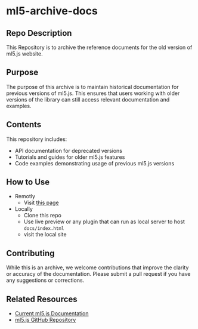 # ml5-archive-docs

## Repo Description
This Repository is to archive the reference documents for the old version of ml5.js website. 

## Purpose
The purpose of this archive is to maintain historical documentation for previous versions of ml5.js. This ensures that users working with older versions of the library can still access relevant documentation and examples.

## Contents
This repository includes:
- API documentation for deprecated versions
- Tutorials and guides for older ml5.js features
- Code examples demonstrating usage of previous ml5.js versions

## How to Use
- Remotly
  - Visit [this page](https://ml5js.github.io/ml5-archive-docs/)
- Locally
  - Clone this repo
  - Use live preview or any plugin that can run as local server to host `docs/index.html`
  - visit the local site

## Contributing
While this is an archive, we welcome contributions that improve the clarity or accuracy of the documentation. Please submit a pull request if you have any suggestions or corrections.

## Related Resources
- [Current ml5.js Documentation](https://ml5js.org/)
- [ml5.js GitHub Repository](https://github.com/ml5js/ml5-library)
